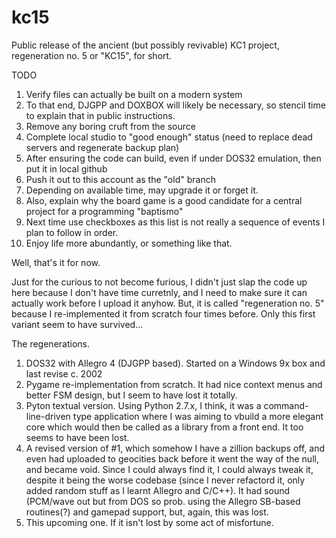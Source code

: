 # kc15
Public release of the ancient (but possibly revivable) KC1 project, regeneration no. 5
or "KC15", for short.

TODO

1. Verify files can actually be built on a modern system  
2. To that end, DJGPP and DOXBOX will likely be necessary, so stencil time to explain that in public instructions.
3. Remove any boring cruft from the source
4. Complete local studio to "good enough" status (need to replace dead servers and regenerate backup plan)
5. After ensuring the code can build, even if under DOS32 emulation, then put it in local github
6. Push it out to this account as the "old" branch 
7. Depending on available time, may upgrade it or forget it. 
8. Also, explain why the board game is a good candidate for a central project for a programming "baptismo"
9. Next time use checkboxes as this list is not really a sequence of events I plan to follow in order.
10. Enjoy life more abundantly, or something like that. 

Well, that's it for now.

Just for the curious to not become furious, I didn't just slap the code up here because I don't have time curretnly, and I need to make sure it can actually work before I upload it anyhow. But, it is called "regeneration no. 5" because I re-implemented it from scratch four times before. Only this first variant seem to have survived...

The regenerations.

1. DOS32 with Allegro 4 (DJGPP based). Started on a Windows 9x box and last revise c. 2002
2. Pygame re-implementation from scratch. It had nice context menus and better FSM design, but I seem to have lost it totally. 
3. Pyton textual version. Using Python 2.7.x, I think, it was a command-line-driven type application where I was aiming to vbuild a more elegant core which would then be called as a library from a front end. It too seems to have been lost.
4. A revised version of #1, which somehow I have a zillion backups off, and even had uploaded to geocities back before it went the way of the null, and became void. Since I could always find it, I could always tweak it, despite it being the worse codebase (since I never refactord it, only added random stuff as I learnt Allegro and C/C++). It had sound (PCM/wave out but from DOS so prob. using the Allegro SB-based routines(?) and gamepad support, but, again, this was lost.
5. This upcoming one. If it isn't lost by some act of misfortune.

